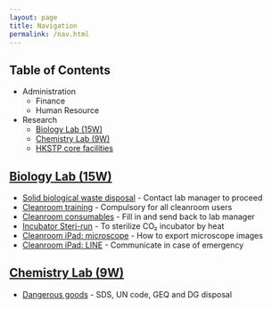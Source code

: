 ```yaml
---
layout: page
title: Navigation
permalink: /nav.html
---
```


## Table of Contents

- Administration
  - Finance
  - Human Resource
- Research
  - <a href="#bio">Biology Lab (15W)</a>
  - <a href="#chem">Chemistry Lab (9W)</a>
  - [HKSTP core facilities](/hkstp-core-facilities.html)




## <a name="bio" href="#page">Biology Lab (15W)</a>

- [Solid biological waste disposal](/files/solid-bio-waste-label.docx) - Contact lab manager to proceed 
- [Cleanroom training](/cleanroom-training.html) - Compulsory for all cleanroom users
- [Cleanroom consumables](/files/cleanroom-consumables.xlsx) - Fill in and send back to lab manager
- [Incubator Steri-run](/incubator-steri-run.html) - To sterilize CO₂ incubator by heat
- [Cleanroom iPad: microscope](/files/cleanroom-ipad-microscope.pdf) - How to export microscope images
- [Cleanroom iPad: LINE](/files/cleanroom-ipad-line.pdf) - Communicate in case of emergency

## <a name="chem" href="#page">Chemistry Lab (9W)</a>

- [Dangerous goods](/dangerous-goods.html) - SDS, UN code, GEQ and DG disposal

